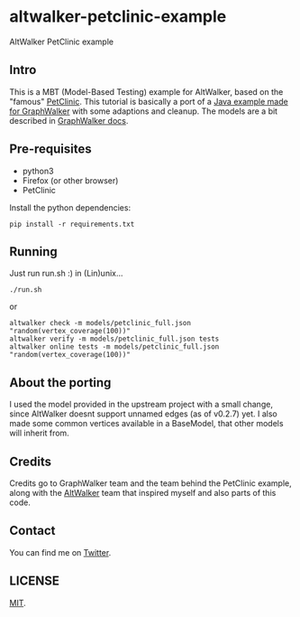 # altwalker-petclinic-example
AltWalker PetClinic example

## Intro

This is a MBT (Model-Based Testing) example for AltWalker, based on the "famous" [PetClinic](https://github.com/spring-projects/spring-petclinic).
This tutorial is basically a port of a [Java example made for GraphWalker](https://github.com/GraphWalker/graphwalker-example/tree/master/java-petclinic) with some adaptions and cleanup.
The models are a bit described in [GraphWalker docs](https://github.com/GraphWalker/graphwalker-project/wiki/PetClinic).


## Pre-requisites

- python3
- Firefox (or other browser)
- PetClinic

Install the python dependencies:

```pip install -r requirements.txt```


## Running

Just run run.sh :) in (Lin)unix...

```./run.sh```

or

```
altwalker check -m models/petclinic_full.json "random(vertex_coverage(100))"
altwalker verify -m models/petclinic_full.json tests
altwalker online tests -m models/petclinic_full.json "random(vertex_coverage(100))"
```

## About the porting

I used the model provided in the upstream project with a small change, since AltWalker doesnt support unnamed edges (as of v0.2.7) yet.
I also made some common vertices available in a BaseModel, that other models will inherit from.

## Credits

Credits go to GraphWalker team and the team behind the PetClinic example, along with the [AltWalker](https://altom.gitlab.io/altwalker/altwalker/index.html) team that inspired myself and also parts of this code.

## Contact

You can find me on [Twitter](https://twitter.com/darktelecom).

## LICENSE

[MIT](LICENSE).
